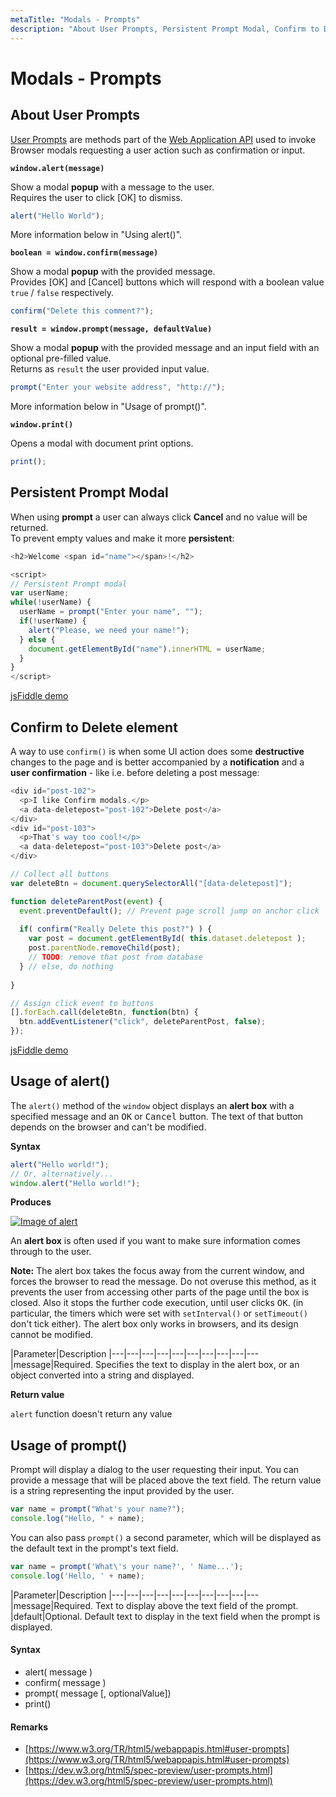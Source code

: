 ```yaml
---
metaTitle: "Modals - Prompts"
description: "About User Prompts, Persistent Prompt Modal, Confirm to Delete element, Usage of alert(), Usage of prompt()"
---
```


# Modals - Prompts




## About User Prompts


[User Prompts](https://www.w3.org/TR/html5/webappapis.html#user-prompts) are methods part of the [Web Application API](https://www.w3.org/TR/html5/webappapis.html#webappapis) used to invoke Browser modals requesting a user action such as confirmation or input.

**`window.alert(message)`**

Show a modal **popup** with a message to the user.<br />
Requires the user to click [OK] to dismiss.

```js
alert("Hello World"); 

```

More information below in "Using alert()".

**`boolean = window.confirm(message)`**

Show a modal **popup** with the provided message.<br />
Provides [OK] and [Cancel] buttons which will respond with a boolean value `true` / `false` respectively.

```js
confirm("Delete this comment?");

```

**`result = window.prompt(message, defaultValue)`**

Show a modal **popup** with the provided message and an input field with an optional pre-filled value.<br />
Returns as `result` the user provided input value.

```js
prompt("Enter your website address", "http://");

```

More information below in "Usage of prompt()".

**`window.print()`**

Opens a modal with document print options.

```js
print();

```



## Persistent Prompt Modal


When using **prompt** a user can always click ****Cancel**** and no value will be returned.<br />
To prevent empty values and make it more **persistent**:

```js
<h2>Welcome <span id="name"></span>!</h2>

```

```js
<script>
// Persistent Prompt modal
var userName;
while(!userName) {
  userName = prompt("Enter your name", "");
  if(!userName) {
    alert("Please, we need your name!");
  } else {
    document.getElementById("name").innerHTML = userName;
  }
}
</script>

```

[jsFiddle demo](https://jsfiddle.net/RokoCB/2r3ekqzk/1/)



## Confirm to Delete element


A way to use `confirm()` is when some UI action does some **destructive** changes to the page and is better accompanied by a **notification** and a **user confirmation** - like i.e. before deleting a post message:

```js
<div id="post-102">
  <p>I like Confirm modals.</p>
  <a data-deletepost="post-102">Delete post</a>
</div>
<div id="post-103">
  <p>That's way too cool!</p>
  <a data-deletepost="post-103">Delete post</a>
</div>

```

```js
// Collect all buttons
var deleteBtn = document.querySelectorAll("[data-deletepost]");

function deleteParentPost(event) {
  event.preventDefault(); // Prevent page scroll jump on anchor click
  
  if( confirm("Really Delete this post?") ) {
    var post = document.getElementById( this.dataset.deletepost );
    post.parentNode.removeChild(post);
    // TODO: remove that post from database
  } // else, do nothing
  
}

// Assign click event to buttons
[].forEach.call(deleteBtn, function(btn) {
  btn.addEventListener("click", deleteParentPost, false);
});

```

[jsFiddle demo](https://jsfiddle.net/RokoCB/6d652ycL/)



## Usage of alert()


The `alert()` method of the `window` object displays an **alert box** with a specified message and an <kbd>OK</kbd> or <kbd>Cancel</kbd> button. The text of that button depends on the browser and can't be modified.

**Syntax**

```js
alert("Hello world!");
// Or, alternatively...
window.alert("Hello world!");

```

**Produces**

[<img src="http://i.stack.imgur.com/Ttg3s.png" alt="Image of alert" />](http://i.stack.imgur.com/Ttg3s.png)

An **alert box** is often used if you want to make sure information comes through to the user.

**Note:** The alert box takes the focus away from the current window, and forces the browser to read the message. Do not overuse this method, as it prevents the user from accessing other parts of the page until the box is closed. Also it stops the further code execution, until user clicks <kbd>OK</kbd>. (in particular, the timers which were set with `setInterval()` or `setTimeout()` don't tick either). The alert box only works in browsers, and its design cannot be modified.

|Parameter|Description
|---|---|---|---|---|---|---|---|---|---
|message|Required. Specifies the text to display in the alert box, or an object converted into a string and displayed.

**Return value**

`alert` function doesn't return any value



## Usage of prompt()


Prompt will display a dialog to the user requesting their input. You can provide a message that will be placed above the text field. The return value is a string representing the input provided by the user.

```js
var name = prompt("What's your name?");
console.log("Hello, " + name);

```

You can also pass `prompt()` a second parameter, which will be displayed as the default text in the prompt's text field.

```js
var name = prompt('What\'s your name?', ' Name...');
console.log('Hello, ' + name);

```

|Parameter|Description
|---|---|---|---|---|---|---|---|---|---
|message|Required. Text to display above the text field of the prompt.
|default|Optional. Default text to display in the text field when the prompt is displayed.



#### Syntax


- alert( message )
- confirm( message )
- prompt( message [, optionalValue])
- print()



#### Remarks


- [https://www.w3.org/TR/html5/webappapis.html#user-prompts](https://www.w3.org/TR/html5/webappapis.html#user-prompts)
- [https://dev.w3.org/html5/spec-preview/user-prompts.html](https://dev.w3.org/html5/spec-preview/user-prompts.html)

